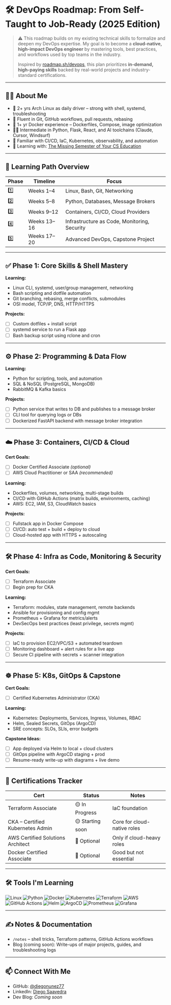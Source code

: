 # 🛠️ DevOps Roadmap: From Self-Taught to Job-Ready (2025 Edition)

> ⚠️ This roadmap builds on my existing technical skills to formalize and deepen my DevOps expertise. My goal is to become a **cloud-native, high-impact DevOps engineer** by mastering tools, best practices, and workflows used by top teams in the industry.  
>
> Inspired by [roadmap.sh/devops](https://roadmap.sh/devops), this plan prioritizes **in-demand, high-paying skills** backed by real-world projects and industry-standard certifications.

---

## 👨‍💻 About Me

- 🐧 2+ yrs Arch Linux as daily driver – strong with shell, systemd, troubleshooting
- 🧠 Fluent in Git, GitHub workflows, pull requests, rebasing
- 🐳 1+ yr Docker experience – Dockerfiles, Compose, image optimization
- 🧑‍💻 Intermediate in Python, Flask, React, and AI toolchains (Claude, Cursor, Windsurf)
- 🔧 Familiar with CI/CD, IaC, Kubernetes, observability, and automation
- 💬 Learning with: [The Missing Semester of Your CS Education](https://missing.csail.mit.edu/)

---

## 📅 Learning Path Overview

| Phase | Timeline   | Focus                                   |
|-------|------------|------------------------------------------|
| 1️⃣   | Weeks 1–4   | Linux, Bash, Git, Networking             |
| 2️⃣   | Weeks 5–8   | Python, Databases, Message Brokers       |
| 3️⃣   | Weeks 9–12  | Containers, CI/CD, Cloud Providers       |
| 4️⃣   | Weeks 13–16 | Infrastructure as Code, Monitoring, Security |
| 5️⃣   | Weeks 17–20 | Advanced DevOps, Capstone Project        |

---

## ✅ Phase 1: Core Skills & Shell Mastery

**Learning:**
- Linux CLI, systemd, user/group management, networking
- Bash scripting and dotfile automation
- Git branching, rebasing, merge conflicts, submodules
- OSI model, TCP/IP, DNS, HTTP/HTTPS

**Projects:**
- [ ] Custom dotfiles + install script  
- [ ] systemd service to run a Flask app  
- [ ] Bash backup script using rclone and cron  

---

## ⚙️ Phase 2: Programming & Data Flow

**Learning:**
- Python for scripting, tools, and automation
- SQL & NoSQL (PostgreSQL, MongoDB)
- RabbitMQ & Kafka basics

**Projects:**
- [ ] Python service that writes to DB and publishes to a message broker  
- [ ] CLI tool for querying logs or DBs  
- [ ] Dockerized FastAPI backend with message broker integration  

---

## ☁️ Phase 3: Containers, CI/CD & Cloud

**Cert Goals:**
- [ ] Docker Certified Associate *(optional)*
- [ ] AWS Cloud Practitioner or SAA *(recommended)*

**Learning:**
- Dockerfiles, volumes, networking, multi-stage builds
- CI/CD with GitHub Actions (matrix builds, environments, caching)
- AWS: EC2, IAM, S3, CloudWatch basics

**Projects:**
- [ ] Fullstack app in Docker Compose  
- [ ] CI/CD: auto test + build + deploy to cloud  
- [ ] Cloud-hosted app with HTTPS + autoscaling  

---

## 🛠️ Phase 4: Infra as Code, Monitoring & Security

**Cert Goals:**
- [ ] Terraform Associate
- [ ] Begin prep for CKA

**Learning:**
- Terraform: modules, state management, remote backends
- Ansible for provisioning and config mgmt
- Prometheus + Grafana for metrics/alerts
- DevSecOps best practices (least privilege, secrets mgmt)

**Projects:**
- [ ] IaC to provision EC2/VPC/S3 + automated teardown  
- [ ] Monitoring dashboard + alert rules for a live app  
- [ ] Secure CI pipeline with secrets + scanner integration  

---

## ☸️ Phase 5: K8s, GitOps & Capstone

**Cert Goals:**
- [ ] Certified Kubernetes Administrator (CKA)

**Learning:**
- Kubernetes: Deployments, Services, Ingress, Volumes, RBAC
- Helm, Sealed Secrets, GitOps (ArgoCD)
- SRE concepts: SLOs, SLIs, error budgets

**Capstone Ideas:**
- [ ] App deployed via Helm to local + cloud clusters  
- [ ] GitOps pipeline with ArgoCD staging + prod  
- [ ] Resume-ready write-up with diagrams + live demo  

---

## 🧪 Certifications Tracker

| Cert                                   | Status     | Notes                        |
|----------------------------------------|------------|------------------------------|
| Terraform Associate                    | 🟡 In Progress | IaC foundation               |
| CKA – Certified Kubernetes Admin       | 🟡 Starting soon | Core for cloud-native roles |
| AWS Certified Solutions Architect      | 🔲 Optional | Only if cloud-heavy roles    |
| Docker Certified Associate             | 🔲 Optional | Good but not essential       |

---

## 🛠️ Tools I'm Learning

![Linux](https://img.shields.io/badge/Linux-000000?style=for-the-badge&logo=linux&logoColor=white)
![Python](https://img.shields.io/badge/Python-3776AB?style=for-the-badge&logo=python&logoColor=white)
![Docker](https://img.shields.io/badge/Docker-2496ED?style=for-the-badge&logo=docker&logoColor=white)
![Kubernetes](https://img.shields.io/badge/Kubernetes-326ce5?style=for-the-badge&logo=kubernetes&logoColor=white)
![Terraform](https://img.shields.io/badge/Terraform-7B42BC?style=for-the-badge&logo=terraform&logoColor=white)
![AWS](https://img.shields.io/badge/AWS-232F3E?style=for-the-badge&logo=amazon-aws&logoColor=white)
![GitHub Actions](https://img.shields.io/badge/GitHub_Actions-2088FF?style=for-the-badge&logo=github-actions&logoColor=white)
![Helm](https://img.shields.io/badge/Helm-0F1689?style=for-the-badge&logo=helm&logoColor=white)
![ArgoCD](https://img.shields.io/badge/ArgoCD-EF7B4D?style=for-the-badge&logo=argo&logoColor=white)
![Prometheus](https://img.shields.io/badge/Prometheus-E6522C?style=for-the-badge&logo=prometheus&logoColor=white)
![Grafana](https://img.shields.io/badge/Grafana-F46800?style=for-the-badge&logo=grafana&logoColor=white)

---

## ✍️ Notes & Documentation

- `/notes` – shell tricks, Terraform patterns, GitHub Actions workflows  
- Blog (coming soon): Write-ups of major projects, guides, and troubleshooting logs  

---

## 📫 Connect With Me

- GitHub: [@diegonunez77](https://github.com/diegonunez77)  
- LinkedIn: [Diego Saavedra](https://www.linkedin.com/in/your-link/)  
- Dev Blog: *Coming soon*  

